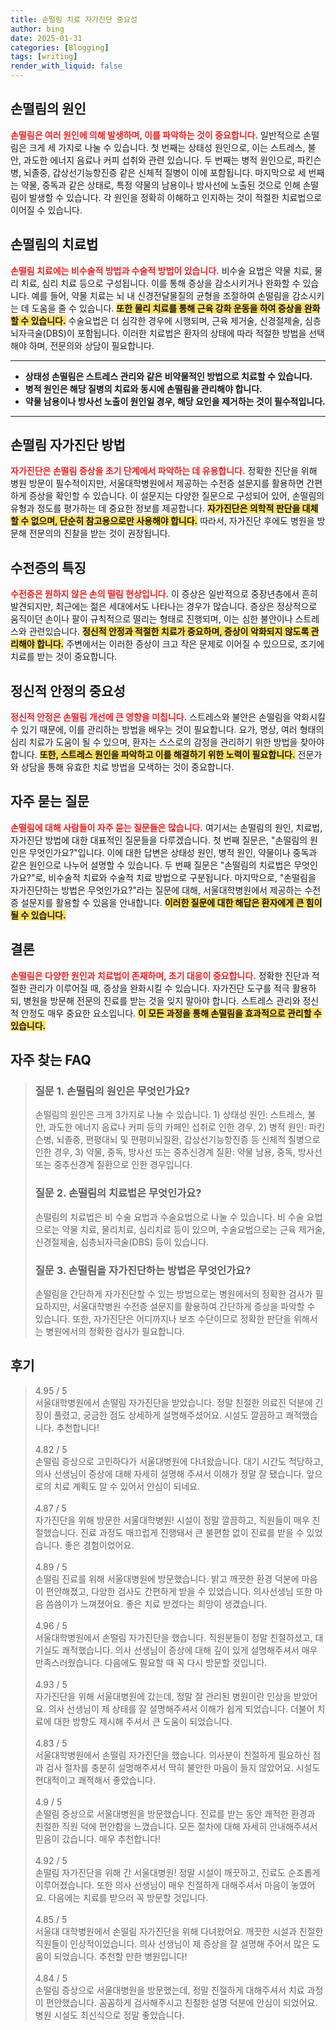 ```yaml
---
title: 손떨림 치료 자가진단 중요성
author: bing
date: 2025-01-31
categories: [Blogging]
tags: [writing]
render_with_liquid: false
---
```



<h2 id='손떨림_원인'>손떨림의 원인</h2>

<p><b><span style="color: #ee2323;">손떨림은 여러 원인에 의해 발생하며, 이를 파악하는 것이 중요합니다.</span></b> 일반적으로 손떨림은 크게 세 가지로 나눌 수 있습니다. 첫 번째는 상태성 원인으로, 이는 스트레스, 불안, 과도한 에너지 음료나 커피 섭취와 관련 있습니다. 두 번째는 병적 원인으로, 파킨슨병, 뇌졸중, 갑상선기능항진증 같은 신체적 질병이 이에 포함됩니다. 마지막으로 세 번째는 약물, 중독과 같은 상태로, 특정 약물의 남용이나 방사선에 노출된 것으로 인해 손떨림이 발생할 수 있습니다. 각 원인을 정확히 이해하고 인지하는 것이 적절한 치료법으로 이어질 수 있습니다.</p>

<h2 id='손떨림_치료법'>손떨림의 치료법</h2>

<p><b><span style="color: #ee2323;">손떨림 치료에는 비수술적 방법과 수술적 방법이 있습니다.</span></b> 비수술 요법은 약물 치료, 물리 치료, 심리 치료 등으로 구성됩니다. 이를 통해 증상을 감소시키거나 완화할 수 있습니다. 예를 들어, 약물 치료는 뇌 내 신경전달물질의 균형을 조절하여 손떨림을 감소시키는 데 도움을 줄 수 있습니다. <b><span style="background-color: #ffe066;">또한 물리 치료를 통해 근육 강화 운동을 하여 증상을 완화할 수 있습니다.</span></b> 수술요법은 더 심각한 경우에 시행되며, 근육 제거술, 신경절제술, 심층뇌자극술(DBS)이 포함됩니다. 이러한 치료법은 환자의 상태에 따라 적절한 방법을 선택해야 하며, 전문의와 상담이 필요합니다.</p>

<hr />

<ul>
    <li><b>상태성 손떨림은 스트레스 관리와 같은 비약물적인 방법으로 치료할 수 있습니다.</b></li>
    <li><b>병적 원인은 해당 질병의 치료와 동시에 손떨림을 관리해야 합니다.</b></li>
    <li><b>약물 남용이나 방사선 노출이 원인일 경우, 해당 요인을 제거하는 것이 필수적입니다.</b></li>
</ul>

<hr />

<h2 id='자가진단_방법'>손떨림 자가진단 방법</h2>

<p><b><span style="color: #ee2323;">자가진단은 손떨림 증상을 초기 단계에서 파악하는 데 유용합니다.</span></b> 정확한 진단을 위해 병원 방문이 필수적이지만, 서울대학병원에서 제공하는 수전증 설문지를 활용하면 간편하게 증상을 확인할 수 있습니다. 이 설문지는 다양한 질문으로 구성되어 있어, 손떨림의 유형과 정도를 평가하는 데 중요한 정보를 제공합니다. <b><span style="background-color: #ffe066;">자가진단은 의학적 판단을 대체할 수 없으며, 단순히 참고용으로만 사용해야 합니다.</span></b> 따라서, 자가진단 후에도 병원을 방문해 전문의의 진찰을 받는 것이 권장됩니다.</p>

<h2 id='수전증의_특징'>수전증의 특징</h2>

<p><b><span style="color: #ee2323;">수전증은 원하지 않은 손의 떨림 현상입니다.</span></b> 이 증상은 일반적으로 중장년층에서 흔히 발견되지만, 최근에는 젊은 세대에서도 나타나는 경우가 많습니다. 증상은 정상적으로 움직이던 손이나 팔이 규칙적으로 떨리는 형태로 진행되며, 이는 심한 불안이나 스트레스와 관련있습니다. <b><span style="background-color: #ffe066;">정신적 안정과 적절한 치료가 중요하며, 증상이 악화되지 않도록 관리해야 합니다.</span></b> 주변에서는 이러한 증상이 크고 작은 문제로 이어질 수 있으므로, 조기에 치료를 받는 것이 중요합니다.</p>

<h2 id='정신적_안정의_중요성'>정신적 안정의 중요성</h2>

<p><b><span style="color: #ee2323;">정신적 안정은 손떨림 개선에 큰 영향을 미칩니다.</span></b> 스트레스와 불안은 손떨림을 악화시킬 수 있기 때문에, 이를 관리하는 방법을 배우는 것이 필요합니다. 요가, 명상, 여러 형태의 심리 치료가 도움이 될 수 있으며, 환자는 스스로의 감정을 관리하기 위한 방법을 찾아야 합니다. <b><span style="background-color: #ffe066;">또한, 스트레스 원인을 파악하고 이를 해결하기 위한 노력이 필요합니다.</span></b> 전문가와 상담을 통해 유효한 치료 방법을 모색하는 것이 중요합니다.</p>

<h2 id='자주_묻는_질문'>자주 묻는 질문</h2>

<p><b><span style="color: #ee2323;">손떨림에 대해 사람들이 자주 묻는 질문들은 많습니다.</span></b> 여기서는 손떨림의 원인, 치료법, 자가진단 방법에 대한 대표적인 질문들을 다루겠습니다. 첫 번째 질문은, "손떨림의 원인은 무엇인가요?"입니다. 이에 대한 답변은 상태성 원인, 병적 원인, 약물이나 중독과 같은 원인으로 나누어 설명할 수 있습니다. 두 번째 질문은 "손떨림의 치료법은 무엇인가요?"로, 비수술적 치료와 수술적 치료 방법으로 구분됩니다. 마지막으로, "손떨림을 자가진단하는 방법은 무엇인가요?"라는 질문에 대해, 서울대학병원에서 제공하는 수전증 설문지를 활용할 수 있음을 안내합니다. <b><span style="background-color: #ffe066;">이러한 질문에 대한 해답은 환자에게 큰 힘이 될 수 있습니다.</span></b></p>

<h2 id='결론'>결론</h2>

<p><b><span style="color: #ee2323;">손떨림은 다양한 원인과 치료법이 존재하며, 초기 대응이 중요합니다.</span></b> 정확한 진단과 적절한 관리가 이루어질 때, 증상을 완화시킬 수 있습니다. 자가진단 도구를 적극 활용하되, 병원을 방문해 전문의 진료를 받는 것을 잊지 말아야 합니다. 스트레스 관리와 정신적 안정도 매우 중요한 요소입니다. <b><span style="background-color: #ffe066;">이 모든 과정을 통해 손떨림을 효과적으로 관리할 수 있습니다.</span></b></p>


<h2 id='자주_찾는_FAQ'>자주 찾는 FAQ</h2>
<div itemscope="" itemtype="https://schema.org/FAQPage"> 
<blockquote> 
<div itemscope="" itemprop="mainEntity" itemtype="https://schema.org/Question"> 
<h3 itemprop="name">질문 1. 손떨림의 원인은 무엇인가요?</h3> 
<div itemscope="" itemprop="acceptedAnswer" itemtype="https://schema.org/Answer"> 
<span itemprop="text"> 
<p>손떨림의 원인은 크게 3가지로 나눌 수 있습니다. 1) 상태성 원인: 스트레스, 불안, 과도한 에너지 음료나 커피 등의 카페인 섭취로 인한 경우, 2) 병적 원인: 파킨슨병, 뇌졸중, 편평대뇌 및 편평미뇌질환, 갑상선기능항진증 등 신체적 질병으로 인한 경우, 3) 약물, 중독, 방사선 또는 중추신경계 질환: 약물 남용, 중독, 방사선 또는 중추신경계 질환으로 인한 경우입니다.</p> 
</span> 
</div> 
</div> 

<div itemscope="" itemprop="mainEntity" itemtype="https://schema.org/Question"> 
<h3 itemprop="name">질문 2. 손떨림의 치료법은 무엇인가요?</h3> 
<div itemscope="" itemprop="acceptedAnswer" itemtype="https://schema.org/Answer"> 
<span itemprop="text"> 
<p>손떨림의 치료법은 비 수술 요법과 수술요법으로 나눌 수 있습니다. 비 수술 요법으로는 약물 치료, 물리치료, 심리치료 등이 있으며, 수술요법으로는 근육 제거술, 신경절제술, 심층뇌자극술(DBS) 등이 있습니다.</p> 
</span> 
</div> 
</div> 

<div itemscope="" itemprop="mainEntity" itemtype="https://schema.org/Question"> 
<h3 itemprop="name">질문 3. 손떨림을 자가진단하는 방법은 무엇인가요?</h3> 
<div itemscope="" itemprop="acceptedAnswer" itemtype="https://schema.org/Answer"> 
<span itemprop="text"> 
<p>손떨림을 간단하게 자가진단할 수 있는 방법으로는 병원에서의 정확한 검사가 필요하지만, 서울대학병원 수전증 설문지를 활용하여 간단하게 증상을 파악할 수 있습니다. 또한, 자가진단은 어디까지나 보조 수단이므로 정확한 판단을 위해서는 병원에서의 정확한 검사가 필요합니다.</p> 
</span> 
</div> 
</div> 
</blockquote> 
</div>
<h2 id='후기'>후기</h2>
<div itemscope itemtype="https://schema.org/Product">
  <blockquote>
  <div itemprop="review" itemscope itemtype="https://schema.org/Review">
      <div itemprop="reviewRating" itemscope itemtype="https://schema.org/Rating"> <span itemprop="ratingValue">4.95</span> / <span itemprop="bestRating">5</span> </div>
      <span itemprop="reviewBody">서울대학병원에서 손떨림 자가진단을 받았습니다. 정말 친절한 의료진 덕분에 긴장이 풀렸고, 궁금한 점도 상세하게 설명해주셨어요. 시설도 깔끔하고 쾌적했습니다. 추천합니다!</span>
  </div>
  <br>
  <div itemprop="review" itemscope itemtype="https://schema.org/Review">
      <div itemprop="reviewRating" itemscope itemtype="https://schema.org/Rating"> <span itemprop="ratingValue">4.82</span> / <span itemprop="bestRating">5</span> </div>
      <span itemprop="reviewBody">손떨림 증상으로 고민하다가 서울대병원에 다녀왔습니다. 대기 시간도 적당하고, 의사 선생님이 증상에 대해 자세히 설명해 주셔서 이해가 정말 잘 됐습니다. 앞으로의 치료 계획도 알 수 있어서 안심이 되네요.</span>
  </div>
  <br>
  <div itemprop="review" itemscope itemtype="https://schema.org/Review">
      <div itemprop="reviewRating" itemscope itemtype="https://schema.org/Rating"> <span itemprop="ratingValue">4.87</span> / <span itemprop="bestRating">5</span> </div>
      <span itemprop="reviewBody">자가진단을 위해 방문한 서울대학병원! 시설이 정말 깔끔하고, 직원들이 매우 친절했습니다. 진료 과정도 매끄럽게 진행돼서 큰 불편함 없이 진료를 받을 수 있었습니다. 좋은 경험이었어요.</span>
  </div>
  <br>
  <div itemprop="review" itemscope itemtype="https://schema.org/Review">
      <div itemprop="reviewRating" itemscope itemtype="https://schema.org/Rating"> <span itemprop="ratingValue">4.89</span> / <span itemprop="bestRating">5</span> </div>
      <span itemprop="reviewBody">손떨림 진료를 위해 서울대병원에 방문했습니다. 밝고 깨끗한 환경 덕분에 마음이 편안해졌고, 다양한 검사도 간편하게 받을 수 있었습니다. 의사선생님 또한 마음 씀씀이가 느껴졌어요. 좋은 치료 받겠다는 희망이 생겼습니다.</span>
  </div>
  <br>
  <div itemprop="review" itemscope itemtype="https://schema.org/Review">
      <div itemprop="reviewRating" itemscope itemtype="https://schema.org/Rating"> <span itemprop="ratingValue">4.96</span> / <span itemprop="bestRating">5</span> </div>
      <span itemprop="reviewBody">서울대학병원에서 손떨림 자가진단을 했습니다. 직원분들이 정말 친절하셨고, 대기실도 쾌적했습니다. 의사 선생님이 증상에 대해 깊이 있게 설명해주셔서 매우 만족스러웠습니다. 다음에도 필요할 때 꼭 다시 방문할 것입니다.</span>
  </div>
  <br>
  <div itemprop="review" itemscope itemtype="https://schema.org/Review">
      <div itemprop="reviewRating" itemscope itemtype="https://schema.org/Rating"> <span itemprop="ratingValue">4.93</span> / <span itemprop="bestRating">5</span> </div>
      <span itemprop="reviewBody">자가진단을 위해 서울대병원에 갔는데, 정말 잘 관리된 병원이란 인상을 받았어요. 의사 선생님이 제 상태를 잘 설명해주셔서 이해가 쉽게 되었습니다. 더불어 치료에 대한 방향도 제시해 주셔서 큰 도움이 되었습니다.</span>
  </div>
  <br>
  <div itemprop="review" itemscope itemtype="https://schema.org/Review">
      <div itemprop="reviewRating" itemscope itemtype="https://schema.org/Rating"> <span itemprop="ratingValue">4.83</span> / <span itemprop="bestRating">5</span> </div>
      <span itemprop="reviewBody">서울대학병원에서 손떨림 자가진단을 했습니다. 의사분이 친절하게 필요하신 점과 검사 절차를 충분히 설명해주셔서 딱히 불안한 마음이 들지 않았어요. 시설도 현대적이고 쾌적해서 좋았습니다.</span>
  </div>
  <br>
  <div itemprop="review" itemscope itemtype="https://schema.org/Review">
      <div itemprop="reviewRating" itemscope itemtype="https://schema.org/Rating"> <span itemprop="ratingValue">4.9</span> / <span itemprop="bestRating">5</span> </div>
      <span itemprop="reviewBody">손떨림 증상으로 서울대병원을 방문했습니다. 진료를 받는 동안 쾌적한 환경과 친절한 직원 덕에 편안함을 느꼈습니다. 모든 절차에 대해 자세히 안내해주셔서 믿음이 갔습니다. 매우 추천합니다!</span>
  </div>
  <br>
  <div itemprop="review" itemscope itemtype="https://schema.org/Review">
      <div itemprop="reviewRating" itemscope itemtype="https://schema.org/Rating"> <span itemprop="ratingValue">4.92</span> / <span itemprop="bestRating">5</span> </div>
      <span itemprop="reviewBody">손떨림 자가진단을 위해 간 서울대병원! 정말 시설이 깨끗하고, 진료도 순조롭게 이루어졌습니다. 또한 의사 선생님이 매우 친절하게 대해주셔서 마음이 놓였어요. 다음에는 치료를 받으러 꼭 방문할 것입니다.</span>
  </div>
  <br>
  <div itemprop="review" itemscope itemtype="https://schema.org/Review">
      <div itemprop="reviewRating" itemscope itemtype="https://schema.org/Rating"> <span itemprop="ratingValue">4.85</span> / <span itemprop="bestRating">5</span> </div>
      <span itemprop="reviewBody">서울대 대학병원에서 손떨림 자가진단을 위해 다녀왔어요. 깨끗한 시설과 친절한 직원들이 인상적이었습니다. 의사 선생님이 제 증상을 잘 설명해 주어서 많은 도움이 되었습니다. 추천할 만한 병원입니다!</span>
  </div>
  <br>
  <div itemprop="review" itemscope itemtype="https://schema.org/Review">
      <div itemprop="reviewRating" itemscope itemtype="https://schema.org/Rating"> <span itemprop="ratingValue">4.84</span> / <span itemprop="bestRating">5</span> </div>
      <span itemprop="reviewBody">손떨림 증상으로 서울대병원을 방문했는데, 정말 친절하게 대해주셔서 치료 과정이 편안했습니다. 꼼꼼하게 검사해주시고 친절한 설명 덕분에 안심이 되었어요. 병원 시설도 최신식으로 정말 좋았습니다.</span>
  </div>
  </blockquote>
</div>
